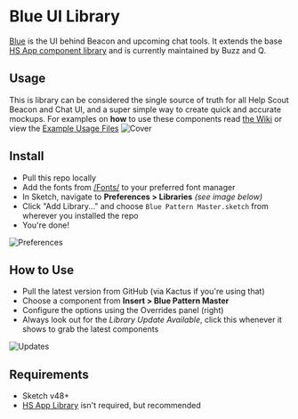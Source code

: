 # Blue UI Library
[Blue](https://github.com/helpscout/blue) is the UI behind Beacon and upcoming chat tools. It extends the base [HS App component library](https://github.com/helpscout/library-hsapp) and is currently maintained by Buzz and Q.

## Usage
This is library can be considered the single source of truth for all Help Scout Beacon and Chat UI, and a super simple way to create quick and accurate mockups. For examples on **how** to use these components read [the Wiki](https://github.com/helpscout/library-blue/wiki) or view the [Example Usage Files](https://github.com/helpscout/library-blue/blob/master/Beacon%20Example%20Usage.sketch) 
![Cover](https://github.com/helpscout/library-blue/blob/master/Latest/In%20Browser.jpg?raw=true)

## Install
- Pull this repo locally
- Add the fonts from [/Fonts/](https://github.com/helpscout/library-blue/tree/master/Fonts) to your preferred font manager
- In Sketch, navigate to **Preferences > Libraries** *(see image below)*
- Click "Add Library..." and choose `Blue Pattern Master.sketch` from wherever you installed the repo
- You're done!

![Preferences](https://dha4w82d62smt.cloudfront.net/items/2F011R470K1E3f2o1e40/sketch-library.png)

## How to Use
- Pull the latest version from GitHub (via Kactus if you're using that)
- Choose a component from **Insert > Blue Pattern Master**
- Configure the options using the Overrides panel (right)
- Always look out for the *Library Update Available*, click this whenever it shows to grab the latest components

![Updates](https://d1ax1i5f2y3x71.cloudfront.net/items/1W232c1H0U0J3L0j1w1l/Screen%20Shot%202017-12-15%20at%2010.22.56%20am.png)

## Requirements
- Sketch v48+ 
- [HS App Library](https://github.com/helpscout/library-hsapp) isn't required, but recommended
